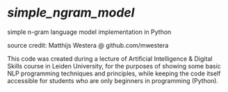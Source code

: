 # _simple_ngram_model_
simple n-gram language model implementation in Python

source credit: Matthijs Westera @ github.com/mwestera

This code was created during a lecture of Artificial Intelligence & Digital Skills course in Leiden University, for the purposes of showing some basic NLP programming
techniques and principles, while keeping the code itself accessible for students who are only beginners in programming (Python).
